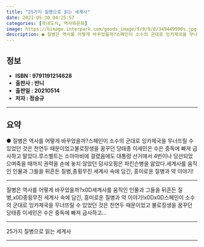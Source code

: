 ```yaml
---
title: "25가지 질병으로 읽는 세계사"
date: 2021-05-30 04:25:57
categories: [국내도서, 역사와문화]
image: https://bimage.interpark.com/goods_image/9/9/9/0/349449990s.jpg
description: ● 질병은 역사를 어떻게 바꾸었을까?스페인이 소수의 군대로 잉카제국을 무너뜨릴 수 있었던 것은 천연두 때문이었고불로장생을 꿈꾸던 당태종 이세민은 수은 중독에 빠져 급사하고 말았다.루스벨트는 소아마비에 걸렸음에도 대통령 선거에서 4번이나 당선되었으며죽을 때까지 권력을 손에 놓지 않았던
---
```


## **정보**

- **ISBN : 9791191214628**
- **출판사 : 반니**
- **출판일 : 20210514**
- **저자 : 정승규**

------



## **요약**

●  질병은 역사를 어떻게 바꾸었을까?스페인이 소수의 군대로 잉카제국을 무너뜨릴 수 있었던 것은 천연두 때문이었고불로장생을 꿈꾸던 당태종 이세민은 수은 중독에 빠져 급사하고 말았다.루스벨트는 소아마비에 걸렸음에도 대통령 선거에서 4번이나 당선되었으며죽을 때까지 권력을 손에 놓지 않았던 덩샤오핑은 파킨슨병을 앓았다.세계사를 움직인 인물과 그들을 뒤흔든 질병,종횡무진 세계사 속에 담긴, 흥미로운 질병과 약 이야기!

------

질병은 역사를 어떻게 바꾸었을까?x0D세계사를 움직인 인물과 그들을 뒤흔든 질병,x0D종횡무진 세계사 속에 담긴, 흥미로운 질병과 약 이야기!x0Dx0D스페인이 소수의 군대로 잉카제국을 무너뜨릴 수 있었던 것은 천연두 때문이었고 불로장생을 꿈꾸던 당태종 이세민은 수은 중독에 빠져 급사하고... 

------


25가지 질병으로 읽는 세계사 

------


